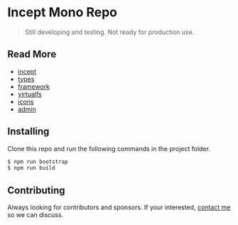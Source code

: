 # Incept Mono Repo

> Still developing and testing. Not ready for production use.

## Read More

 - [incept](https://github.com/inceptjs/incept.js/tree/main/packages/incept)
 - [types](https://github.com/inceptjs/incept.js/tree/main/packages/types)
 - [framework](https://github.com/inceptjs/incept.js/tree/main/packages/framework)
 - [virtualfs](https://github.com/inceptjs/incept.js/tree/main/packages/virtualfs)
 - [icons](https://github.com/inceptjs/incept.js/tree/main/packages/icons)
 - [admin](https://github.com/inceptjs/incept.js/tree/main/packages/admin)

## Installing

Clone this repo and run the following commands in the project folder.

```js
$ npm run bootstrap
$ npm run build
```

## Contributing

Always looking for contributors and sponsors. If your interested, 
[contact me](https://github.com/cblanquera) so we can discuss.